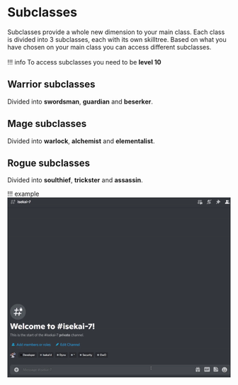 # Subclasses

Subclasses provide a whole new dimension to your main class. Each class is divided into 3 subclasses, each with its own skilltree. Based on what you have chosen on your main class you can access different subclasses.<br><br>
!!! info
    To access subclasses you need to be **level 10** 

## Warrior subclasses
Divided into **swordsman**, **guardian** and **beserker**. 

## Mage subclasses
Divided into **warlock**, **alchemist** and **elementalist**.

## Rogue subclasses
Divided into **soulthief**, **trickster** and **assassin**.

!!! example 
    <img src = "../../assets/subclass.gif">